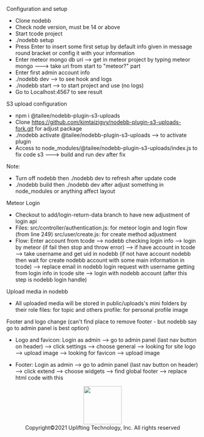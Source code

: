 Configuration and setup
- Clone nodebb
- Check node version, must be 14 or above
- Start tcode project
- ./nodebb setup
- Press Enter to insert some first setup by default info given in message round bracket or config it with your information
- Enter meteor mongo db uri --> get in meteor project by typing meteor mongo ---> take uri from start to "meteor?" part
- Enter first admin account info
- ./nodebb dev —> to see hook and logs
- ./nodebb start —> to start project and use (no logs)
- Go to Localhost:4567 to see result

S3 upload configuration
- npm i @tailee/nodebb-plugin-s3-uploads
- Clone https://github.com/kimtaizigvy/nodebb-plugin-s3-uploads-fork.git for adjust package
- ./nodebb activate @tailee/nodebb-plugin-s3-uploads --> to activate plugin
- Access to node_modules/@tailee/nodebb-plugin-s3-uploads/index.js to fix code s3 ---> build and run dev after fix

Note:
- Turn off nodebb then ./nodebb dev to refresh after update code
- ./nodebb build then ./nodebb dev after adjust something in node_modules or anything affect layout


Meteor Login
 - Checkout to add/login-return-data branch to have new adjustment of login api
 - Files:
 	src/controller/authentication.js: for meteor login and login flow (from line 249)
	src/user/create.js: for create method adjustment
 - Flow:
 			Enter account from tcode
			 --> nodebb checking login info
			 --> login by meteor (if fail then stop and throw error)
			 --> if have account in tcode
			 --> take username and get uid in nodebb
			 (if not have account nodebb then wait for create nodebb account with some main information in tcode)
			 --> replace email in nodebb login request with username getting from login info in tcode site
			 --> login with nodebb account (after this step is nodebb login handle)


Upload media in nodebb
 - All uploaded media will be stored in public/uploads's mini folders by their role
   files: for topic and others
	 profile: for personal profile image


Footer and logo change (can't find place to remove footer - but nodebb say go to admin panel is best option)

- Logo and favicon: Login as admin --> go to admin panel (last nav button on header) --> click settings --> choose general
  --> looking for site logo --> upload image
	--> looking for favicon --> upload image

- Footer: Login as admin
--> go to admin panel (last nav button on header)
--> click extend
--> choose widgets
--> find global footer
--> replace html code with this
<footer id="footer" class="container footer">
	<div style="display: flex; flex-direction: column; align-items: center;">
		<img src="https://cdn.jsdelivr.net/gh/ZigvyCorp/tcode-static-files@master/images/CreatiCode_EN.png" width="100px" />
    <span>Copyright©2021 Uplifting Technology, Inc. All rights reserved</span>
	</div>
</footer>